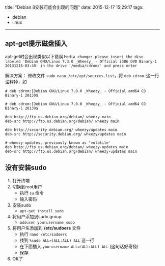 title: "Debian 8安装可能会出现的问题"
date: 2015-12-17 15:29:17
tags:
- debian
- linux
---

## apt-get提示磁盘插入
apt-get时会出现类似以下错误
`Media change: please insert the disc labeled
 'Debian GNU/Linux 7.3.0 _Wheezy_ - Official i386 DVD Binary-1 20131215-03:40'
in the drive '/media/cdrom/' and press enter`

解决方案：
修改文件 `sudo nano /etc/apt/sources.list`，将 `deb cdrom:`这一行注释掉，如
```
# deb cdrom:[Debian GNU/Linux 7.0.0 _Wheezy_ - Official amd64 CD Binary-1 20130$

# deb cdrom:[Debian GNU/Linux 7.0.0 _Wheezy_ - Official amd64 CD Binary-1 20130$

deb http://ftp.us.debian.org/debian/ wheezy main
deb-src http://ftp.us.debian.org/debian/ wheezy main

deb http://security.debian.org/ wheezy/updates main
deb-src http://security.debian.org/ wheezy/updates main

# wheezy-updates, previously known as 'volatile'
deb http://ftp.us.debian.org/debian/ wheezy-updates main
deb-src http://ftp.us.debian.org/debian/ wheezy-updates main
```

## 没有安装sudo
1. 打开终端
2. 切换到root用户
    - 执行 `su` 命令
    - 输入密码
3. 安装sudo 
    - `apt-get install sudo`
4. 将用户添加到sudo group
    - `adduser yourusername sudo`
5. 将用户名添加到 **/etc/sudoers** 文件
    - 执行 `nano /etc/sudoers`
    - 找到 `%sudo ALL=(ALL:ALL) ALL` 这一行
    - 在下面插入 `yourusername ALL=(ALL:ALL) ALL` (这句话好奇怪)
    - 保存
6. OK了
